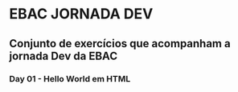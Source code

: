 # EBAC JORNADA DEV

## Conjunto de exercícios que acompanham a jornada Dev da EBAC

### Day 01 - Hello World em HTML
